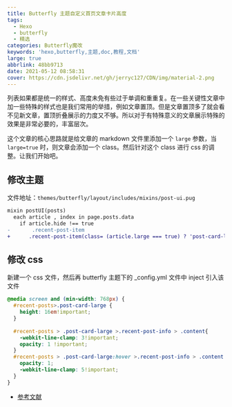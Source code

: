 ```yaml
---
title: Butterfly 主题自定义首页文章卡片高度
tags:
  - Hexo
  - butterfly
  - 精选
categories: Butterfly魔改
keywords: 'hexo,butterfly,主题,doc,教程,文档'
large: true
abbrlink: 48bb9713
date: 2021-05-12 08:58:31
cover: https://cdn.jsdelivr.net/gh/jerryc127/CDN/img/material-2.png
---
```



列表如果都是统一的样式、高度未免有些过于单调和重重复。在一些关键性文章中加一些特殊的样式也是我们常用的举措，例如文章置顶。但是文章置顶多了就会看不见新文章，置顶折叠展示的力度又不够。所以对于有特殊意义的文章展示特殊的效果是非常必要的，丰富层次。

这个文章的核心思路就是给文章的 markdown 文件里添加一个 ```large``` 参数，当 ```large=true``` 时，则文章会添加一个 class。然后针对这个 class 进行 css 的调整。让我们开始吧。

## 修改主题

文件地址：```themes/butterfly/layout/includes/mixins/post-ui.pug```

``` diff
mixin postUI(posts)
  each article , index in page.posts.data
    if article.hide !== true
-	    .recent-post-item
+      .recent-post-item(class= (article.large === true) ? 'post-card-large' : '')
```

## 修改 css

新建一个 css 文件，然后再 butterfly 主题下的 _config.yml 文件中 inject 引入该文件

``` css
@media screen and (min-width: 768px) {
  #recent-posts>.post-card-large {
    height: 16em!important;
  }
  
  #recent-posts > .post-card-large >.recent-post-info > .content{
    -webkit-line-clamp: 3!important;
    opacity: 1 !important;
  }
  #recent-posts > .post-card-large:hover >.recent-post-info > .content {
    opacity: 1;
    -webkit-line-clamp: 5!important;
  }
}

```

- [参考文献](https://blog.zhheo.com/p/77ebd8b5.html)
